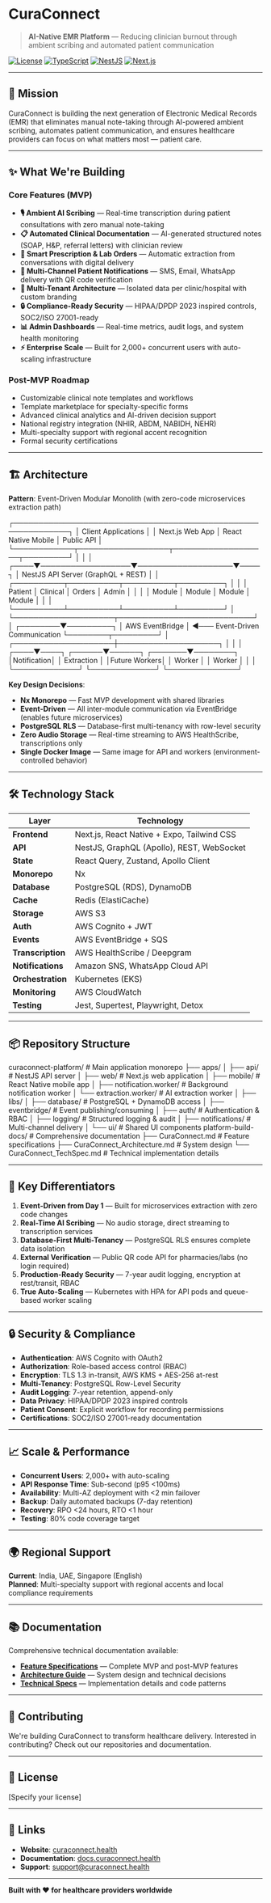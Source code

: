 # CuraConnect

> **AI-Native EMR Platform** — Reducing clinician burnout through ambient scribing and automated patient communication

[![License](https://img.shields.io/badge/license-MIT-blue.svg)](LICENSE)
[![TypeScript](https://img.shields.io/badge/TypeScript-5.x-blue)](https://www.typescriptlang.org/)
[![NestJS](https://img.shields.io/badge/NestJS-10.x-red)](https://nestjs.com/)
[![Next.js](https://img.shields.io/badge/Next.js-14.x-black)](https://nextjs.org/)

---

## 🎯 Mission

CuraConnect is building the next generation of Electronic Medical Records (EMR) that eliminates manual note-taking through AI-powered ambient scribing, automates patient communication, and ensures healthcare providers can focus on what matters most — patient care.

---

## ✨ What We're Building

### Core Features (MVP)

- **🎙️ Ambient AI Scribing** — Real-time transcription during patient consultations with zero manual note-taking
- **📋 Automated Clinical Documentation** — AI-generated structured notes (SOAP, H&P, referral letters) with clinician review
- **💊 Smart Prescription & Lab Orders** — Automatic extraction from conversations with digital delivery
- **📱 Multi-Channel Patient Notifications** — SMS, Email, WhatsApp delivery with QR code verification
- **🏥 Multi-Tenant Architecture** — Isolated data per clinic/hospital with custom branding
- **🔒 Compliance-Ready Security** — HIPAA/DPDP 2023 inspired controls, SOC2/ISO 27001-ready
- **📊 Admin Dashboards** — Real-time metrics, audit logs, and system health monitoring
- **⚡ Enterprise Scale** — Built for 2,000+ concurrent users with auto-scaling infrastructure

### Post-MVP Roadmap

- Customizable clinical note templates and workflows
- Template marketplace for specialty-specific forms
- Advanced clinical analytics and AI-driven decision support
- National registry integration (NHIR, ABDM, NABIDH, NEHR)
- Multi-specialty support with regional accent recognition
- Formal security certifications

---

## 🏗️ Architecture

**Pattern**: Event-Driven Modular Monolith (with zero-code microservices extraction path)

┌─────────────────────────────────────────────────────────────┐
│                     Client Applications                      │
│  Next.js Web App  │  React Native Mobile  │  Public API     │
└────────────┬──────────────────┬───────────────────┬─────────┘
             │                  │                   │
        ┌────▼──────────────────▼───────────────────▼────┐
        │         NestJS API Server (GraphQL + REST)     │
        │  ┌──────────┬──────────┬──────────┬─────────┐ │
        │  │ Patient  │ Clinical │  Orders  │  Admin  │ │
        │  │  Module  │  Module  │  Module  │ Module  │ │
        │  └──────────┴──────────┴──────────┴─────────┘ │
        └────────────────────┬───────────────────────────┘
                             │
                    ┌────────▼─────────┐
                    │  AWS EventBridge │ ◄─── Event-Driven Communication
                    └────────┬─────────┘
                             │
        ┌────────────────────┼────────────────────┐
        │                    │                    │
   ┌────▼────┐        ┌──────▼──────┐    ┌───────▼────────┐
   │Notification│      │ Extraction  │    │Future Workers│
   │  Worker    │      │   Worker    │    │              │
   └─────────────┘     └─────────────┘    └──────────────┘

**Key Design Decisions**:
- **Nx Monorepo** — Fast MVP development with shared libraries
- **Event-Driven** — All inter-module communication via EventBridge (enables future microservices)
- **PostgreSQL RLS** — Database-first multi-tenancy with row-level security
- **Zero Audio Storage** — Real-time streaming to AWS HealthScribe, transcriptions only
- **Single Docker Image** — Same image for API and workers (environment-controlled behavior)

---

## 🛠️ Technology Stack

| Layer | Technology |
|-------|-----------|
| **Frontend** | Next.js, React Native + Expo, Tailwind CSS |
| **API** | NestJS, GraphQL (Apollo), REST, WebSocket |
| **State** | React Query, Zustand, Apollo Client |
| **Monorepo** | Nx |
| **Database** | PostgreSQL (RDS), DynamoDB |
| **Cache** | Redis (ElastiCache) |
| **Storage** | AWS S3 |
| **Auth** | AWS Cognito + JWT |
| **Events** | AWS EventBridge + SQS |
| **Transcription** | AWS HealthScribe / Deepgram |
| **Notifications** | Amazon SNS, WhatsApp Cloud API |
| **Orchestration** | Kubernetes (EKS) |
| **Monitoring** | AWS CloudWatch |
| **Testing** | Jest, Supertest, Playwright, Detox |

---

## 📦 Repository Structure

curaconnect-platform/ # Main application monorepo ├── apps/ │ ├── api/ # NestJS API server │ ├── web/ # Next.js web application │ ├── mobile/ # React Native mobile app │ ├── notification.worker/ # Background notification worker │ └── extraction.worker/ # AI extraction worker │ ├── libs/ │ ├── database/ # PostgreSQL + DynamoDB access │ ├── eventbridge/ # Event publishing/consuming │ ├── auth/ # Authentication & RBAC │ ├── logging/ # Structured logging & audit │ ├── notifications/ # Multi-channel delivery │ └── ui/ # Shared UI components platform-build-docs/ # Comprehensive documentation ├── CuraConnect.md # Feature specifications ├── CuraConnect_Architecture.md # System design └── CuraConnect_TechSpec.md # Technical implementation details

---

## 🚀 Key Differentiators

1. **Event-Driven from Day 1** — Built for microservices extraction with zero code changes
2. **Real-Time AI Scribing** — No audio storage, direct streaming to transcription services
3. **Database-First Multi-Tenancy** — PostgreSQL RLS ensures complete data isolation
4. **External Verification** — Public QR code API for pharmacies/labs (no login required)
5. **Production-Ready Security** — 7-year audit logging, encryption at rest/transit, RBAC
6. **True Auto-Scaling** — Kubernetes with HPA for API pods and queue-based worker scaling

---

## 🔒 Security & Compliance

- **Authentication**: AWS Cognito with OAuth2
- **Authorization**: Role-based access control (RBAC)
- **Encryption**: TLS 1.3 in-transit, AWS KMS + AES-256 at-rest
- **Multi-Tenancy**: PostgreSQL Row-Level Security
- **Audit Logging**: 7-year retention, append-only
- **Data Privacy**: HIPAA/DPDP 2023 inspired controls
- **Patient Consent**: Explicit workflow for recording permissions
- **Certifications**: SOC2/ISO 27001-ready documentation

---

## 📈 Scale & Performance

- **Concurrent Users**: 2,000+ with auto-scaling
- **API Response Time**: Sub-second (p95 <100ms)
- **Availability**: Multi-AZ deployment with <2 min failover
- **Backup**: Daily automated backups (7-day retention)
- **Recovery**: RPO <24 hours, RTO <1 hour
- **Testing**: 80% code coverage target

---

## 🌍 Regional Support

**Current**: India, UAE, Singapore (English)  
**Planned**: Multi-specialty support with regional accents and local compliance requirements

---

## 📚 Documentation

Comprehensive technical documentation available:

- **[Feature Specifications](platform-build-docs/CuraConnect.md)** — Complete MVP and post-MVP features
- **[Architecture Guide](platform-build-docs/CuraConnect_Architecture.md)** — System design and technical decisions
- **[Technical Specs](platform-build-docs/CuraConnect_TechSpec.md)** — Implementation details and code patterns

---

## 🤝 Contributing

We're building CuraConnect to transform healthcare delivery. Interested in contributing? Check out our repositories and documentation.

---

## 📄 License

[Specify your license]

---

## 🔗 Links

- **Website**: [curaconnect.health](#)
- **Documentation**: [docs.curaconnect.health](#)
- **Support**: support@curaconnect.health

---

**Built with ❤️ for healthcare providers worldwide**

